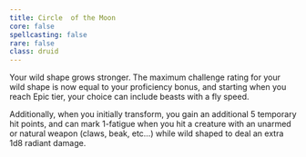 ```yaml
---
title: Circle  of the Moon
core: false
spellcasting: false
rare: false
class: druid
---
```

Your wild shape grows stronger. The maximum challenge rating for your wild shape is now equal to your proficiency bonus, and starting when you reach Epic tier, your choice can include beasts with a fly speed. 

Additionally, when you initially transform, you gain an additional 5 temporary hit points, and  can mark 1-fatigue when you hit a creature with an unarmed or natural weapon (claws, beak, etc…) while wild shaped to deal an extra 1d8 radiant damage.
